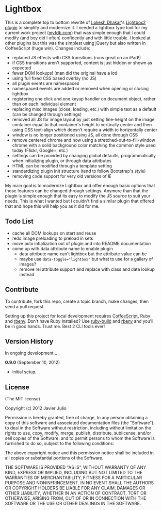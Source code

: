 # Lightbox

This is a complete top to bottom rewrite of [Lokesh Dhakar](http://www.lokeshdhakar.com)'s [Lightbox2 plugin](http://lokeshdhakar.com/projects/lightbox2/) to simplify and modernize it. I needed a lightbox type tool for my current work project ([myfdb.com](https://www.myfdb.com/)) that was simple enough that I could modify (and boy did I often) confidently and with little trouble. I looked at other plugins but this was the simplest using jQuery but also written in CoffeeScript (huge win). Changes include:

* replaced JS effects with CSS transitions (runs great on an iPad!)
* if CSS transitions aren't supported, content is just hidden or shown as expected
* fewer DOM lookups! (man did the original have a lot)
* using full fixed CSS based overlay (no JS)
* all plugin events are namespaced
* namespaced events are added or removed when opening or closing lightbox
* registering one click and one keyup handler on document object, rather than on each individual element
* replacing misc images (close, loading, etc.) with simple text as a default (can be changed through settings)
* removed all JS for image layout by just setting line-height on the image container equal to that container's height to vertically center and then using CSS text-align which doesn't require a width to horizontally center
* window is no longer positioned using JS, all done through CSS
* remove centered chrome and now using a stretched-out-to-fill-window chrome with a solid background color matching the common style used today (Flickr, Google+, etc.)
* settings can be provided by changing global defaults, programmatically when initializing plugin, or through data attributes
* HTML can be modified through a template setting
* standardizing plugin init structure (tend to follow Bootstrap's style)
* removing code support for very old versions of IE

My main goal is to modernize Lightbox and offer enough basic options that those features can be changed through settings. Anymore than that the plugin is simple enough that its easy to modify the JS source to suit your needs. This is what I wanted but I couldn't find a similar plugin that offered that and hope this will help you as it did for me.

## Todo List

* cache all DOM lookups on start and reuse
* redo image preloading to preload in sets
* move auto intialization out of plugin and into README documentation
* come up with data attribute name to enable plugin
  * data attribute name can't lightbox but the attribute value can be
  * maybe use `data-toggle="lightbox"` but what to use for a gallery of images?
  * remove rel attribute support and replace with class and data lookup instead

## Contribute

To contribute, fork this repo, create a topic branch, make changes, then send a pull request.

Setting up this project for local development requires [CoffeeScript](http://coffeescript.org/#installation), Ruby and [rbenv](https://github.com/sstephenson/rbenv). Don't have Ruby installed? Use [ruby-build](https://github.com/sstephenson/ruby-build) and [rbenv](https://github.com/sstephenson/rbenv) and you'll be in good hands. Trust me. Best 2 CLI tools ever!

## Version History

In ongoing development...

**0.9.0** (September 10, 2012)

* Initial setup.

## License

(The MIT license)

Copyright (c) 2012 Javier Julio

Permission is hereby granted, free of charge, to any person obtaining
a copy of this software and associated documentation files (the
"Software"), to deal in the Software without restriction, including
without limitation the rights to use, copy, modify, merge, publish,
distribute, sublicense, and/or sell copies of the Software, and to
permit persons to whom the Software is furnished to do so, subject to
the following conditions:

The above copyright notice and this permission notice shall be
included in all copies or substantial portions of the Software.

THE SOFTWARE IS PROVIDED "AS IS", WITHOUT WARRANTY OF ANY KIND,
EXPRESS OR IMPLIED, INCLUDING BUT NOT LIMITED TO THE WARRANTIES OF
MERCHANTABILITY, FITNESS FOR A PARTICULAR PURPOSE AND
NONINFRINGEMENT. IN NO EVENT SHALL THE AUTHORS OR COPYRIGHT HOLDERS BE
LIABLE FOR ANY CLAIM, DAMAGES OR OTHER LIABILITY, WHETHER IN AN ACTION
OF CONTRACT, TORT OR OTHERWISE, ARISING FROM, OUT OF OR IN CONNECTION
WITH THE SOFTWARE OR THE USE OR OTHER DEALINGS IN THE SOFTWARE.
